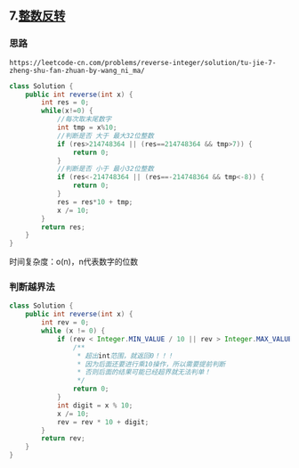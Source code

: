 ## 7.[整数反转](https://leetcode-cn.com/problems/reverse-integer/)

### 思路

`https://leetcode-cn.com/problems/reverse-integer/solution/tu-jie-7-zheng-shu-fan-zhuan-by-wang_ni_ma/`

~~~java
class Solution {
    public int reverse(int x) {
        int res = 0;
        while(x!=0) {
            //每次取末尾数字
            int tmp = x%10;
            //判断是否 大于 最大32位整数
            if (res>214748364 || (res==214748364 && tmp>7)) {
                return 0;
            }
            //判断是否 小于 最小32位整数
            if (res<-214748364 || (res==-214748364 && tmp<-8)) {
                return 0;
            }
            res = res*10 + tmp;
            x /= 10;
        }
        return res;
    }
}			
~~~

时间复杂度：o(n)，n代表数字的位数

### 判断越界法

~~~java
class Solution {
    public int reverse(int x) {
        int rev = 0;
        while (x != 0) {
            if (rev < Integer.MIN_VALUE / 10 || rev > Integer.MAX_VALUE / 10) {
                /**
                 * 超出int范围，就返回0！！！
                 * 因为后面还要进行乘10操作，所以需要提前判断
                 * 否则后面的结果可能已经超界就无法判单！
                 */
                return 0;
            }
            int digit = x % 10;
            x /= 10;
            rev = rev * 10 + digit;
        }
        return rev;
    }
}
~~~

